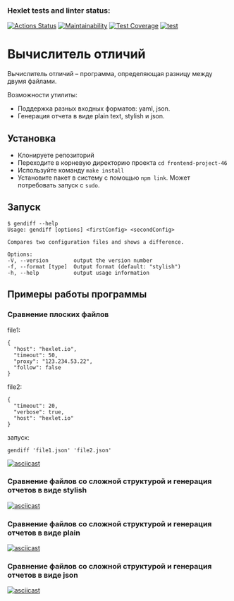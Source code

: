 ### Hexlet tests and linter status:
[![Actions Status](https://github.com/li9520/frontend-project-46/workflows/hexlet-check/badge.svg)](https://github.com/li9520/frontend-project-46/actions)
[![Maintainability](https://api.codeclimate.com/v1/badges/e2b53a5fecc06ad5db54/maintainability)](https://codeclimate.com/github/li9520/frontend-project-46/maintainability)
[![Test Coverage](https://api.codeclimate.com/v1/badges/e2b53a5fecc06ad5db54/test_coverage)](https://codeclimate.com/github/li9520/frontend-project-46/test_coverage)
[![test](https://github.com/li9520/frontend-project-46/actions/workflows/test.yml/badge.svg)](https://github.com/li9520/frontend-project-46/actions/workflows/test.yml)

# Вычислитель отличий
Вычислитель отличий – программа, определяющая разницу между двумя файлами. 

Возможности утилиты:
- Поддержка разных входных форматов: yaml, json.
- Генерация отчета в виде plain text, stylish и json.

## Установка
- Клонируете репозиторий
- Переходите в корневую директорию проекта `cd frontend-project-46`
- Используйте команду `make install`
- Установите пакет в систему с помощью `npm link`. Может потребовать запуск с `sudo`.

## Запуск

```
$ gendiff --help
Usage: gendiff [options] <firstConfig> <secondConfig>

Compares two configuration files and shows a difference.

Options:
-V, --version        output the version number
-f, --format [type]  Output format (default: "stylish")
-h, --help           output usage information
```

## Примеры работы программы
### Сравнение плоских файлов
file1:  
```
{
  "host": "hexlet.io",
  "timeout": 50,
  "proxy": "123.234.53.22",
  "follow": false
}
```
file2:  
```
{
  "timeout": 20,
  "verbose": true,
  "host": "hexlet.io"
}
```  
запуск:
```
gendiff 'file1.json' 'file2.json'
```
[![asciicast](https://asciinema.org/a/0xZ29PouuMT5BmWLbLKVIYgrv.svg)](https://asciinema.org/a/0xZ29PouuMT5BmWLbLKVIYgrv)

### Сравнение файлов со сложной структурой и генерация отчетов в виде stylish
[![asciicast](https://asciinema.org/a/HKHLM0Bz4zGLDjWXlnLCIRYfi.svg)](https://asciinema.org/a/HKHLM0Bz4zGLDjWXlnLCIRYfi)

### Сравнение файлов со сложной структурой и генерация отчетов в виде plain
[![asciicast](https://asciinema.org/a/S63m125o3DGpxw8evQcLwOTCA.svg)](https://asciinema.org/a/S63m125o3DGpxw8evQcLwOTCA)

### Сравнение файлов со сложной структурой и генерация отчетов в виде json
[![asciicast](https://asciinema.org/a/3JIvlTLjDtU2vIT5Xzq7PPpLu.svg)](https://asciinema.org/a/3JIvlTLjDtU2vIT5Xzq7PPpLu)